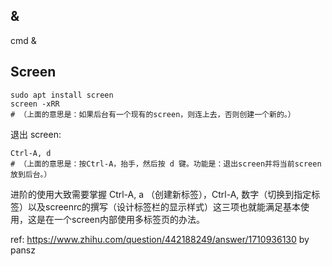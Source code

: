 ## &

cmd &

## Screen

```
sudo apt install screen
screen -xRR
# （上面的意思是：如果后台有一个现有的screen，则连上去，否则创建一个新的。）
```

退出 screen: 

```
Ctrl-A, d
# （上面的意思是：按Ctrl-A，抬手，然后按 d 键。功能是：退出screen并将当前screen放到后台。）
```

进阶的使用大致需要掌握 Ctrl-A, a （创建新标签），Ctrl-A, 数字（切换到指定标签）以及screenrc的撰写（设计标签栏的显示样式）这三项也就能满足基本使用，这是在一个screen内部使用多标签页的办法。

ref: https://www.zhihu.com/question/442188249/answer/1710936130 by pansz

